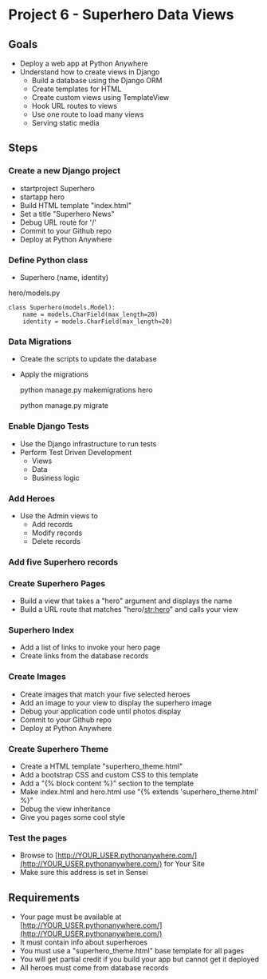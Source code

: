 # Project 6 - Superhero Data Views

## Goals
* Deploy a web app at Python Anywhere
* Understand how to create views in Django
    * Build a database using the Django ORM
    * Create templates for HTML
    * Create custom views using TemplateView
    * Hook URL routes to views
    * Use one route to load many views
    * Serving static media


## Steps

### Create a new Django project
* startproject Superhero
* startapp hero
* Build HTML template "index.html"
* Set a title "Superhero News"
* Debug URL route for '/'
* Commit to your Github repo
* Deploy at Python Anywhere


### Define Python class
* Superhero (name, identity)

hero/models.py

    class Superhero(models.Model):
        name = models.CharField(max_length=20)
        identity = models.CharField(max_length=20)


### Data Migrations
* Create the scripts to update the database
* Apply the migrations

    python manage.py makemigrations hero
    
    python manage.py migrate


### Enable Django Tests
* Use the Django infrastructure to run tests
* Perform Test Driven Development
    * Views
    * Data
    * Business logic


### Add Heroes
* Use the Admin views to 
    * Add records
    * Modify records
    * Delete records


### Add five Superhero records


### Create Superhero Pages
* Build a view that takes a "hero" argument and displays the name
* Build a URL route that matches "hero/<str:hero>" and calls your view


### Superhero Index
* Add a list of links to invoke your hero page
* Create links from the database records


### Create Images 
* Create images that match your five selected heroes
* Add an image to your view to display the superhero image
* Debug your application code until photos display
* Commit to your Github repo
* Deploy at Python Anywhere


### Create Superhero Theme
* Create a HTML template "superhero_theme.html"
* Add a bootstrap CSS and custom CSS to this template
* Add a "{% block content %}" section to the template
* Make index.html and hero.html use "{% extends 'superhero_theme.html' %}"
* Debug the view inheritance
* Give you pages some cool style


### Test the pages
* Browse to [http://YOUR_USER.pythonanywhere.com/](http://YOUR_USER.pythonanywhere.com/) for Your Site
* Make sure this address is set in Sensei



## Requirements
* Your page must be available at [http://YOUR_USER.pythonanywhere.com/](http://YOUR_USER.pythonanywhere.com/)
* It must contain info about superheroes
* You must use a "superhero_theme.html" base template for all pages
* You will get partial credit if you build your app but cannot get it deployed
* All heroes must come from database records

